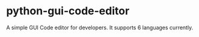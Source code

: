 # python-gui-code-editor
A simple GUI Code editor for developers. It supports 6 languages currently. 
